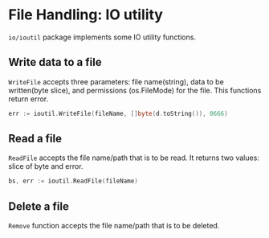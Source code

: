 # File Handling: IO utility
`io/ioutil` package implements some IO utility functions.

## Write data to a file
`WriteFile`  accepts three parameters: file name(string), data to be written(byte slice), and permissions (os.FileMode)
for the file. This functions return error.
```go
err := ioutil.WriteFile(fileName, []byte(d.toString()), 0666)
```

## Read a file
`ReadFile` accepts the file name/path that is to be read. It returns two values: slice of byte and error.
```go
bs, err := ioutil.ReadFile(fileName)
```

## Delete a file
`Remove` function accepts the file name/path that is to be deleted.